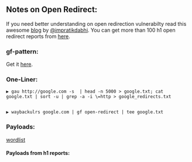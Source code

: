 ## Notes on Open Redirect:

If you need better understanding on open redirection vulnerabilty read this awesome [blog](https://medium.com/bugbountywriteup/open-redirection-leads-to-a-bounty-d94029e11d17) by [@impratikdabhi](https://twitter.com/impratikdabhi). You can get more than 100 h1 open redirect reports from [here](https://github.com/reddelexc/hackerone-reports/blob/master/tops_by_bug_type/TOPOPENREDIRECT.md).

### gf-pattern:
Get it [here](https://github.com/muhe7/gf-pattern).

### One-Liner:
```
▶ gau http://google.com -s  | head -n 5000 > google.txt; cat google.txt | sort -u | grep -a -i \=http > google_redirects.txt


▶ waybackulrs google.com | gf open-redirect | tee google.txt
```

### Payloads: 
[wordlist](https://github.com/muhe7/Payloads)

#### Payloads from h1 reports:






